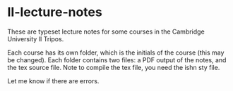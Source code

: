 # II-lecture-notes

These are typeset lecture notes for some courses in the Cambridge University II Tripos.

Each course has its own folder, which is the initials of the course (this may be changed). Each folder contains two files: a PDF output of the notes, and the tex source file. Note to compile the tex file, you need the ishn sty file.

Let me know if there are errors.
